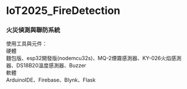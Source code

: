 # IoT2025_FireDetection

### 火災偵測與聯防系統

使用工具與元件：\
硬體\
麵包版、esp32開發版(nodemcu32s)、MQ-2煙霧感測器、KY-026火焰感測器、DS18B20溫度感測器、Buzzer\
軟體\
ArduinoIDE、Firebase、Blynk、Flask


